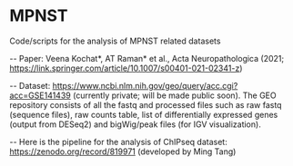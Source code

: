# MPNST
Code/scripts for the analysis of MPNST related datasets

-- Paper: Veena Kochat\*, AT Raman\* et al., Acta Neuropathologica (2021; https://link.springer.com/article/10.1007/s00401-021-02341-z)

-- Dataset: https://www.ncbi.nlm.nih.gov/geo/query/acc.cgi?acc=GSE141439 (currently private; will be made public soon). The GEO repository consists of all the fastq and processed files such as raw fastq (sequence files), raw counts table, list of differentially expressed genes (output from DESeq2) and bigWig/peak files (for IGV visualization).

-- Here is the pipeline for the analysis of ChIPseq dataset: https://zenodo.org/record/819971 (developed by Ming Tang)
